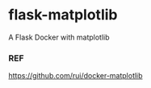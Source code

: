 # flask-matplotlib
A Flask Docker with matplotlib


### REF
https://github.com/rui/docker-matplotlib